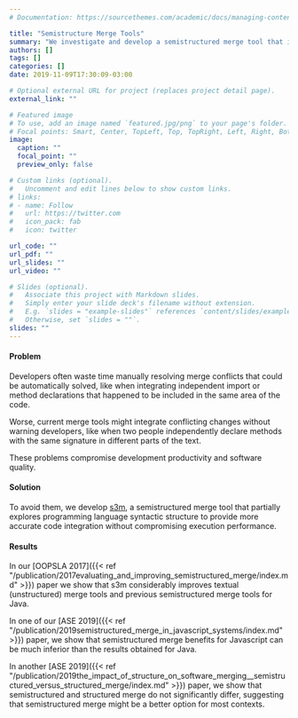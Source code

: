```yaml
---
# Documentation: https://sourcethemes.com/academic/docs/managing-content/

title: "Semistructure Merge Tools"
summary: "We investigate and develop a semistructured merge tool that improves code integration accuracy without compromising performance."
authors: []
tags: []
categories: []
date: 2019-11-09T17:30:09-03:00

# Optional external URL for project (replaces project detail page).
external_link: ""

# Featured image
# To use, add an image named `featured.jpg/png` to your page's folder.
# Focal points: Smart, Center, TopLeft, Top, TopRight, Left, Right, BottomLeft, Bottom, BottomRight.
image:
  caption: ""
  focal_point: ""
  preview_only: false

# Custom links (optional).
#   Uncomment and edit lines below to show custom links.
# links:
# - name: Follow
#   url: https://twitter.com
#   icon_pack: fab
#   icon: twitter

url_code: ""
url_pdf: ""
url_slides: ""
url_video: ""

# Slides (optional).
#   Associate this project with Markdown slides.
#   Simply enter your slide deck's filename without extension.
#   E.g. `slides = "example-slides"` references `content/slides/example-slides.md`.
#   Otherwise, set `slides = ""`.
slides: ""
---
```


#### Problem

Developers often waste time manually resolving merge conflicts that could be automatically solved, like when integrating independent import or method declarations that happened to be included in the same area of the code. 

Worse, current merge tools might integrate conflicting changes without warning developers, like when two people independently declare methods with the same signature in different parts of the text. 

These problems compromise development productivity and software quality.

#### Solution

To avoid them, we develop [s3m](https://github.com/guilhermejccavalcanti/jFSTMerge), a semistructured merge tool that partially explores programming language syntactic structure to provide more accurate code integration without compromising execution performance. 

#### Results

In our [OOPSLA 2017]({{< ref "/publication/2017evaluating_and_improving_semistructured_merge/index.md" >}}) paper we show that s3m considerably improves textual (unstructured) merge tools and previous semistructured merge tools for Java. 

In one of our [ASE 2019]({{< ref "/publication/2019semistructured_merge_in_javascript_systems/index.md" >}}) paper, we show that semistructured merge benefits for Javascript can be much inferior than the results obtained for Java.

In another [ASE 2019]({{< ref "/publication/2019the_impact_of_structure_on_software_merging__semistructured_versus_structured_merge/index.md" >}}) paper, we show that semistructured and structured merge do not significantly differ, suggesting that semistructured merge might be a better option for most contexts.